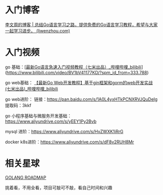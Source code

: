 # 入门博客

[李文周的博客 | 总结Go语言学习之路，提供免费的Go语言学习教程，希望与大家一起学习进步。 (liwenzhou.com)](https://www.liwenzhou.com/)

# 入门视频

go 基础：[[最新Go语言急速入门视频教程（七米出品）_哔哩哔哩_bilibili](https://www.bilibili.com/video/BV1ZJ411W7jG?spm_id_from=333.999.0.0)](https://www.bilibili.com/video/BV1bV41177KD/?spm_id_from=333.788)

go web基础： [【最新Go Web开发教程】基于gin框架和gorm的web开发实战 (七米出品)_哔哩哔哩_bilibili](https://www.bilibili.com/video/BV1gJ411p7xC?spm_id_from=333.999.0.0)

go web进阶： 链接：https://pan.baidu.com/s/1A0L4yxHTkPCNXRVJQuDeIg 
									提取码：3kkf

go 小程序基础与微服务开发基础：https://www.aliyundrive.com/s/yEEY1Py2Bvb

mysql 进阶：https://www.aliyundrive.com/s/HvZWXK1iRrG

docker k8s进阶：https://www.aliyundrive.com/s/dF8v2RUH8Mr

# 相关星球

[GOLANG ROADMAP](https://www.golangroadmap.com/)



挑着看，不用全看，项目可敲可不敲，看自己时间和兴趣

